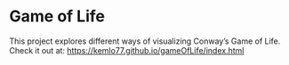 # Game of Life
This project explores different ways of visualizing Conway’s Game of Life.
Check it out at: https://kemlo77.github.io/gameOfLife/index.html